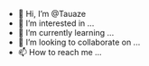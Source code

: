 - 👋 Hi, I’m @Tauaze
- 👀 I’m interested in ...
- 🌱 I’m currently learning ...
- 💞️ I’m looking to collaborate on ...
- 📫 How to reach me ...

<!---
Tauaze/Tauaze is a ✨ special ✨ repository because its `README.md` (this file) appears on your GitHub profile.
You can click the Preview link to take a look at your changes.
--->
